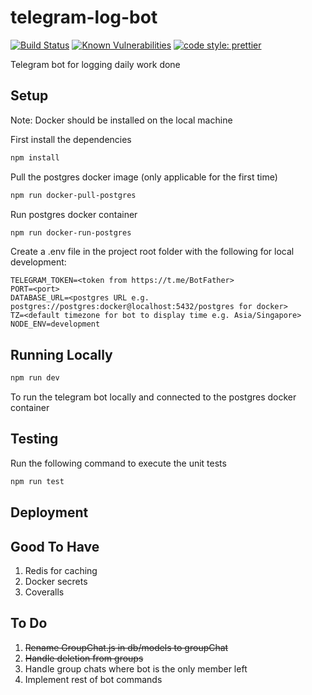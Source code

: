 # telegram-log-bot

[![Build Status](https://travis-ci.org/weekian/telegram-log-bot.svg?branch=develop)](https://travis-ci.org/weekian/telegram-log-bot)
[![Known Vulnerabilities](https://snyk.io/test/github/weekian/telegram-log-bot/badge.svg?targetFile=package.json)](https://snyk.io/test/github/weekian/telegram-log-bot?targetFile=package.json)
[![code style: prettier](https://img.shields.io/badge/code_style-prettier-ff69b4.svg?style=flat-square)](https://github.com/prettier/prettier)

Telegram bot for logging daily work done

## Setup

Note: Docker should be installed on the local machine

First install the dependencies

```bash
npm install
```

Pull the postgres docker image (only applicable for the first time)

```bash
npm run docker-pull-postgres
```

Run postgres docker container

```bash
npm run docker-run-postgres
```

Create a .env file in the project root folder with the following for local development:

```text
TELEGRAM_TOKEN=<token from https://t.me/BotFather>
PORT=<port>
DATABASE_URL=<postgres URL e.g. postgres://postgres:docker@localhost:5432/postgres for docker>
TZ=<default timezone for bot to display time e.g. Asia/Singapore>
NODE_ENV=development
```

## Running Locally

```bash
npm run dev
```

To run the telegram bot locally and connected to the postgres docker container

## Testing

Run the following command to execute the unit tests

```bash
npm run test
```

## Deployment

## Good To Have

1. Redis for caching
2. Docker secrets
3. Coveralls

## To Do

1. ~~Rename GroupChat.js in db/models to groupChat~~
2. ~~Handle deletion from groups~~
3. Handle group chats where bot is the only member left
4. Implement rest of bot commands
